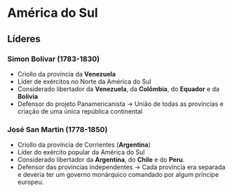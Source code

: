 # América do Sul

## Líderes

### Simon Bolívar (1783-1830)

* Criollo da província da **Venezuela**
* Líder de exércitos no Norte da América do Sul
* Considerado libertador da **Venezuela**, da **Colômbia**, do **Equador** e da **Bolívia**
* Defensor do projeto Panamericanista -> União de todas as províncias e criação de uma única república continental

### José San Martin (1778-1850)

* Criollo da província de Corrientes (**Argentina**)
* Líder do exército popular da América do Sul
* Considerado libertador da **Argentina**, do **Chile** e do **Peru**.
* Defensor das províncias independentes -> Cada província era separada e deveria ter um governo monárquico comandado por algum príncipe europeu.
